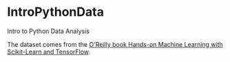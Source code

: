 # IntroPythonData
Intro to Python Data Analysis


The dataset comes from the [O'Reilly book Hands-on Machine Learning with Scikit-Learn and TensorFlow](https://github.com/ageron/handson-ml).

